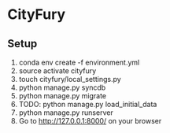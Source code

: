 CityFury
========


Setup
-----

1. conda env create -f environment.yml
2. source activate cityfury
3. touch cityfury/local_settings.py
4. python manage.py syncdb
5. python manage.py migrate
6. TODO: python manage.py load_initial_data
7. python manage.py runserver
8. Go to http://127.0.0.1:8000/ on your browser
